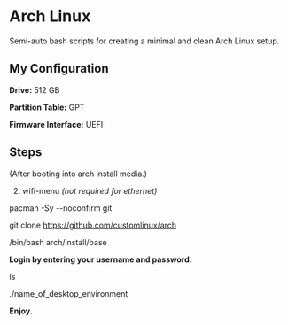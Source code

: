 # Arch Linux
Semi-auto bash scripts for creating a minimal and clean Arch Linux setup.

## My Configuration
**Drive:** 512 GB

**Partition Table:** GPT

**Firmware Interface:** UEFI

## Steps 
(After booting into arch install media.)

2. wifi-menu *(not required for ethernet)*

pacman -Sy --noconfirm git

git clone https://github.com/customlinux/arch

/bin/bash arch/install/base

**Login by entering your username and password.**

ls

./name_of_desktop_environment

**Enjoy.**
